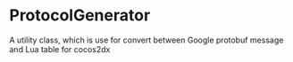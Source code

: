 # ProtocolGenerator
A utility class, which is use for convert between Google protobuf message and Lua table for cocos2dx
